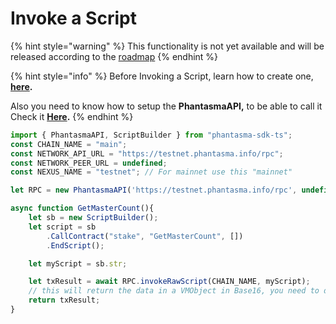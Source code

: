 # Invoke a Script

{% hint style="warning" %}
This functionality is not yet available and will be released according to the [roadmap](https://phantasma.info/blockchain#roadmap)
{% endhint %}

{% hint style="info" %}
Before Invoking a Script, learn how to create one, [**here**](../../shared-methods/scriptbuilder/create-a-script.md)**.**

Also you need to know how to setup the **PhantasmaAPI,** to be able to call it Check it [**Here**](../../shared-methods/phantasmaapi.md)**.**
{% endhint %}

```javascript
import { PhantasmaAPI, ScriptBuilder } from "phantasma-sdk-ts";
const CHAIN_NAME = "main";
const NETWORK_API_URL = "https://testnet.phantasma.info/rpc";
const NETWORK_PEER_URL = undefined;
const NEXUS_NAME = "testnet"; // For mainnet use this "mainnet"

let RPC = new PhantasmaAPI('https://testnet.phantasma.info/rpc', undefined as any, 'testnet');

async function GetMasterCount(){
    let sb = new ScriptBuilder();
    let script = sb
        .CallContract("stake", "GetMasterCount", []) 
        .EndScript();

    let myScript = sb.str;

    let txResult = await RPC.invokeRawScript(CHAIN_NAME, myScript);
    // this will return the data in a VMObject in Base16, you need to decode it.
    return txResult;
}
```

